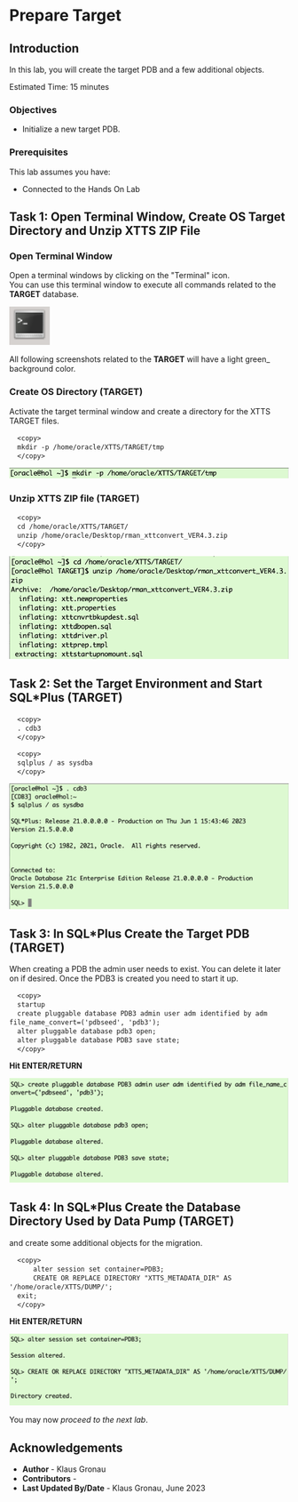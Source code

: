 # Prepare Target

## Introduction

In this lab, you will create the target PDB and a few additional objects.

Estimated Time: 15 minutes

### Objectives

- Initialize a new target PDB.

### Prerequisites

This lab assumes you have:

- Connected to the Hands On Lab

## Task 1: Open Terminal Window, Create OS Target Directory and Unzip XTTS ZIP File

### Open Terminal Window 
Open a terminal windows by clicking on the "Terminal" icon. <br>
You can use this terminal window to execute all commands related to the __TARGET__ database.

![Screenshot of the Linux Hands On Lab Terminal icon](./images/terminal.png " ")

All following screenshots related to the __TARGET__ will have a light green_ background color.


### Create OS Directory (__TARGET__)
Activate the target terminal window and create a directory for the XTTS TARGET files.

  ```
    <copy>
    mkdir -p /home/oracle/XTTS/TARGET/tmp
    </copy>
  ```

![Create_TARGTE OS directory ](./images/create-target-os-dir.png " ")

### Unzip XTTS ZIP file (__TARGET__)

  ```
    <copy>
    cd /home/oracle/XTTS/TARGET/
    unzip /home/oracle/Desktop/rman_xttconvert_VER4.3.zip
    </copy>
  ```

![Unzipping the XTTS Perl V4 ZIP file on target](./images/xtts-unzip-trg.png " ")


## Task 2: Set the Target Environment and Start SQL*Plus (__TARGET__)


  ```
    <copy>
    . cdb3
    </copy>
  ```
  ```
    <copy>
    sqlplus / as sysdba 
    </copy>
  ```

![Login to CDB3](./images/source-cdb3.png " ")


## Task 3: In SQL*Plus Create the Target PDB (__TARGET__)
When creating a PDB the admin user needs to exist. You can delete it later on if desired. Once the PDB3 is created you need to start it up.
  ```
    <copy>
    startup
    create pluggable database PDB3 admin user adm identified by adm file_name_convert=('pdbseed', 'pdb3');
    alter pluggable database pdb3 open;
    alter pluggable database PDB3 save state;
    </copy>
  ```
__Hit ENTER/RETURN__

![Create PDB3 in CDB3](./images/cdb3-create-pdb3.png " ")



## Task 4: In SQL*Plus Create the Database Directory Used by Data Pump (__TARGET__)
 and create some additional objects for the migration.

  ```
    <copy>
		alter session set container=PDB3;
		CREATE OR REPLACE DIRECTORY "XTTS_METADATA_DIR" AS '/home/oracle/XTTS/DUMP/';
    exit;
    </copy>
  ```
__Hit ENTER/RETURN__

![create database directory in PDB3](./images/create-database-directory-pdb3.png " ")


You may now *proceed to the next lab*.



## Acknowledgements
* **Author** - Klaus Gronau
* **Contributors** -  
* **Last Updated By/Date** - Klaus Gronau, June 2023

